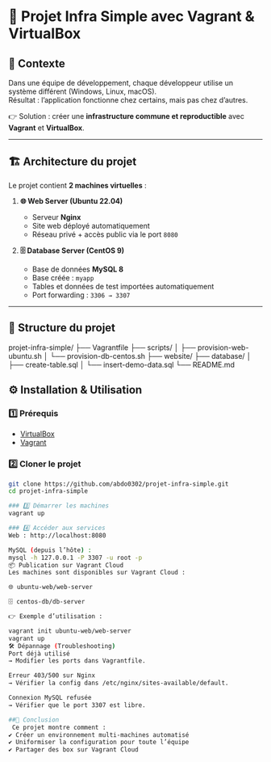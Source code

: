 # 🚀 Projet Infra Simple avec Vagrant & VirtualBox  

## 📌 Contexte  
Dans une équipe de développement, chaque développeur utilise un système différent (Windows, Linux, macOS).  
Résultat : l’application fonctionne chez certains, mais pas chez d’autres.  

👉 Solution : créer une **infrastructure commune et reproductible** avec **Vagrant** et **VirtualBox**.  

---

## 🏗️ Architecture du projet  

Le projet contient **2 machines virtuelles** :  

1. **🌐 Web Server (Ubuntu 22.04)**  
   - Serveur **Nginx**  
   - Site web déployé automatiquement  
   - Réseau privé + accès public via le port `8080`  

2. **🗄️ Database Server (CentOS 9)**  
   - Base de données **MySQL 8**  
   - Base créée : `myapp`  
   - Tables et données de test importées automatiquement  
   - Port forwarding : `3306 → 3307`  

---

## 📂 Structure du projet  

projet-infra-simple/
├── Vagrantfile
├── scripts/
│ ├── provision-web-ubuntu.sh
│ └── provision-db-centos.sh
├── website/
├── database/
│ ├── create-table.sql
│ └── insert-demo-data.sql
└── README.md

## ⚙️ Installation & Utilisation  

### 1️⃣ Prérequis  
- [VirtualBox](https://www.virtualbox.org/)  
- [Vagrant](https://developer.hashicorp.com/vagrant/downloads)  

### 2️⃣ Cloner le projet  
```bash
git clone https://github.com/abdo0302/projet-infra-simple.git
cd projet-infra-simple

### 3️⃣ Démarrer les machines
vagrant up

### 4️⃣ Accéder aux services
Web : http://localhost:8080

MySQL (depuis l’hôte) :
mysql -h 127.0.0.1 -P 3307 -u root -p
📦 Publication sur Vagrant Cloud
Les machines sont disponibles sur Vagrant Cloud :

🌐 ubuntu-web/web-server

🗄️ centos-db/db-server

👉 Exemple d’utilisation :

vagrant init ubuntu-web/web-server
vagrant up
🛠️ Dépannage (Troubleshooting)
Port déjà utilisé
→ Modifier les ports dans Vagrantfile.

Erreur 403/500 sur Nginx
→ Vérifier la config dans /etc/nginx/sites-available/default.

Connexion MySQL refusée
→ Vérifier que le port 3307 est libre.

##🎯 Conclusion
 Ce projet montre comment :
✔️ Créer un environnement multi-machines automatisé
✔️ Uniformiser la configuration pour toute l’équipe
✔️ Partager des box sur Vagrant Cloud



